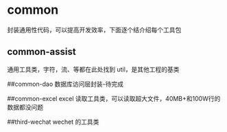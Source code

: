 # common
封装通用性代码，可以提高开发效率，下面逐个结介绍每个工具包
## common-assist
通用工具类，字符，流、等都在此处找到 util，是其他工程的基类

##common-dao
数据库访问层封装-待完成

##common-excel
excel 读取工具类，可以读取超大文件，40MB+和100W行的数据都没问题

##third-wechat
wechet 的工具类


